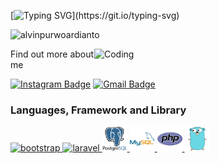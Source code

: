 [![Typing SVG](https://readme-typing-svg.demolab.com?font=Libre+Baskerville&size=30&pause=1000&center=true&width=435&lines=Hello+There+!;I'm+a+Junior+Developer+;Let's+Follow+Me+!;Happy+Coding+!;)](https://git.io/typing-svg)

<p align="left"> <img src="https://komarev.com/ghpvc/?username=alvinpurwoardianto&label=Profile%20views&color=0e75b6&style=flat" alt="alvinpurwoardianto" />
</p>

<p>
<img align="right" alt="Coding" width="370" src="https://i.giphy.com/media/v1.Y2lkPTc5MGI3NjExeGk1YnVoZmllbHBteDF1MmNhemwyNTR3dXpqNW5sdXJ4NHZoNHdrdSZlcD12MV9pbnRlcm5hbF9naWZfYnlfaWQmY3Q9Zw/SWoSkN6DxTszqIKEqv/giphy.gif"/>
Find out more about me

[![Instagram Badge](https://img.shields.io/badge/-alvinpwrd-purple?style=flat-square&logo=instagram&logoColor=white&link=https://instagram.com/alvinpwrd/)](https://instagram.com/alvinpwrd)
[![Gmail Badge](https://img.shields.io/badge/-alvinpurwo03@gmail.com-c14438?style=flat-square&logo=Gmail&logoColor=white&link=mailto:anggaragera@gmail.com)](mailto:anggaragera@gmail.com)
</p>


### Languages, Framework and Library
<p align="left" style="style="text-decoration: none"">
  <a href="https://getbootstrap.com" target="_blank" rel="noreferrer">
    <img src="https://upload.wikimedia.org/wikipedia/commons/b/b2/Bootstrap_logo.svg" alt="bootstrap" width="40" height="40"/>
  </a>
  <a href="https://laravel.com/" target="_blank" rel="noreferrer">
    <img src="https://upload.wikimedia.org/wikipedia/commons/thumb/9/9a/Laravel.svg/1200px-Laravel.svg.png" alt="laravel" width="40" height="40"/>
  </a>
  <a href="https://www.postgresql.org/" target="_blank" rel="noreferrer"> 
    <img src="https://raw.githubusercontent.com/devicons/devicon/master/icons/postgresql/postgresql-original-wordmark.svg" alt="postgresql" width="40" height="40"/> 
  </a>
  <a href="https://www.mysql.com/" target="_blank" rel="noreferrer">
    <img src="https://raw.githubusercontent.com/devicons/devicon/master/icons/mysql/mysql-original-wordmark.svg" alt="mysql" width="40" height="40"/>
  </a> 
  <a href="https://www.php.net" target="_blank" rel="noreferrer">
    <img src="https://raw.githubusercontent.com/devicons/devicon/master/icons/php/php-original.svg" alt="php" width="40" height="40"/>
  </a> 
  <a href="https://golang.org/" target="_blank" rel="noreferrer">
    <img src="https://raw.githubusercontent.com/devicons/devicon/master/icons/go/go-original.svg" alt="golang" width="40" height="40"/>
  </a>
</p>
